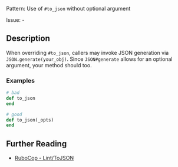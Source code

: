 Pattern: Use of `#to_json` without optional argument

Issue: -

## Description

When overriding `#to_json`, callers may invoke JSON generation via `JSON.generate(your_obj)`. Since `JSON#generate` allows for an optional argument, your method should too.

### Examples

```ruby
# bad
def to_json
end

# good
def to_json(_opts)
end
```

## Further Reading

* [RuboCop - Lint/ToJSON](https://docs.rubocop.org/rubocop/cops_lint.html#linttojson)
